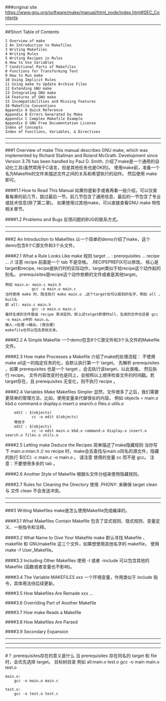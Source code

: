 ###original site
	https://www.gnu.org/software/make/manual/html_node/index.html#SEC_Contents
___

##Short Table of Contents

    1 Overview of make
    2 An Introduction to Makefiles
    3 Writing Makefiles
    4 Writing Rules
    5 Writing Recipes in Rules
    6 How to Use Variables
    7 Conditional Parts of Makefiles
    8 Functions for Transforming Text
    9 How to Run make
    10 Using Implicit Rules
    11 Using make to Update Archive Files
    12 Extending GNU make
    13 Integrating GNU make
    14 Features of GNU make
    15 Incompatibilities and Missing Features
    16 Makefile Conventions
    Appendix A Quick Reference
    Appendix B Errors Generated by Make
    Appendix C Complex Makefile Example
    Appendix D GNU Free Documentation License
    Index of Concepts
    Index of Functions, Variables, & Directives
___
___
###1 Overview of make
	This manual describes GNU make, which was implemented by Richard Stallman and Roland McGrath. Development since Version 3.76 has been handled by Paul D. Smith.
	介绍了make是一个通用的自动化工具(虽然常用于C语言，但是其他任务也是OK的)。
	使用make前，准备一个名为Makefile的文件来描述文件之间的关系和希望执行的动作。
	然后使用 make 即可。

####1.1 How to Read This Manual
	如果你是新手或者再看一般介绍，可以仅查看每章的前几节，跳过最后一节。前几节包含了通用信息、最后的一节包含了专业或技术信息(除了第二章)。
	如果使用过其他make，可以直接查看GNU make 特性相关章节。

####1.2 Problems and Bugs
	反馈问题的BUG的联系方式。
___
___
###2 An Introduction to Makefiles
	以一个简单的demo介绍了make，这个demo包含8个C源文件和3个头文件。

####2.1 What a Rule Looks Like
	make 规则
		target … : prerequisites …
        			recipe
        			…		// 注意 recipe 前面是一个 tab 不是空格。	.RECIPEPREFIX可以修改。
    核心是target和recipe, recipe是执行时的实际动作，target类似于给recipe这个动作起的别名。
	prerequisites是recipe这个动作依赖的文件或者是其他target。

	例如 main.o: main.c main.h
				gcc -o main.o main.c
	当时使用 make 时，隐含执行 make main.o ,这个target也可以取别的名字，例如 all , build。
	即 all: main.c main.h
				gcc -o main.o main.c
	最终生成的文件是由 recipe 来决定的，即上述tatget即使时all，生成的文件也还是 gcc -o main.o中的 main.o。
	输入->处理->输出。(很合理)
	makefile也可以包含其他文本。

####2.2 A Simple Makefile
	一个demo包含8个C源文件和3个头文件的Makefile文件。

####2.3 How make Processes a Makefile
	介绍了make的处理流程：
		不使用make all这一的指定任务的化，会默认执行第一个 target。
		先解析 prerequisites ，如果 prerequisites 也是一个 target ，会去执行该target，以此类推。
		然后执行 recipe。
	文件内容改变时也是同上，会按照以上顺序检查文件的时间戳。若target存在，且 prerequisites 无变化，则不执行 recipe 。

####2.4 Variables Make Makefiles Simpler
	显然，文件很多了之后，我们需要更简单的管理方法，比如，使用变量来代替很长的内容。
	例如 objects = main.o kbd.o command.o display.o insert.o search.o files.o utils.o

		edit : $(objects)
        		cc -o edit $(objects)
		等效于
		edit : $(objects)
        		cc -o edit main.o kbd.o command.o display.o insert.o search.o files.o utils.o

####2.5 Letting make Deduce the Recipes
	简单描述了make隐藏规则
		当你写下
			main.o:mian.h
				// no recipe
			时，make会去查找与main.o同名的源文件，隐藏的执行 $(CC) -c main.c -o main.o 。
			请注意 使用的变量 cc 而不是 gcc。
			注意：不要使用多余的 tab 。

####2.6 Another Style of Makefile
	根据头文件分组来使用隐藏规则。

####2.7 Rules for Cleaning the Directory
	使用 .PHONY: 来确保 target clean 与 文件 clean 不会发送冲突。

___
___
###3 Writing Makefiles
	make是怎么使用Makefile完成编译的。

####3.1 What Makefiles Contain
	Makefile 包含了显式规则、隐式规则、变量定义、一些指令和注释。

####3.2 What Name to Give Your Makefile
	make 默认寻找 Makefile 、 makefile 和 GNUmakefile 这三个文件，如果想使用其他名字的 makefile， 使用 make -f User_Makefile。

####3.3 Including Other Makefiles
	使用 -I 或者 -include 可以包含其他的 Makefile (函数或者变量也不影响)。

####3.4 The Variable MAKEFILES	xxx
	一个环境变量，作用类似于 include 指令，具体用法待后续更新。

####3.5 How Makefiles Are Remade	xxx
	...

####3.6 Overriding Part of Another Makefile

####3.7 How make Reads a Makefile

####3.8 How Makefiles Are Parsed

####3.9 Secondary Expansion
___
___
___


#？ prerequisites存在的意义是什么
	当 prerequisites 存在同名的 target 和 file时，会优先选择 target。
	目标树目录
	例如
	all:main.o test.o
		gcc -o main main.o test.o
		
	main.o:
		gcc -o main.o main.c
		
	test.o:
		gcc -o test.o test.c
